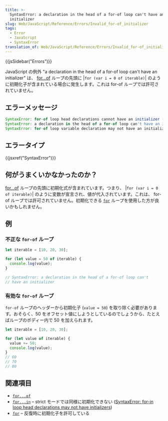 ```yaml
---
title: >-
  SyntaxError: a declaration in the head of a for-of loop can't have an
  initializer
slug: Web/JavaScript/Reference/Errors/Invalid_for-of_initializer
tags:
  - Error
  - JavaScript
  - SyntaxError
translation_of: Web/JavaScript/Reference/Errors/Invalid_for-of_initializer
---
```

{{jsSidebar("Errors")}}

JavaScript の例外 "a declaration in the head of a for-of loop can't have an initializer" は、 [for...of](/ja/docs/Web/JavaScript/Reference/Statements/for...of) ループの先頭に |`for (var i = 0 of iterable)`| のように初期化子が含まれている場合に発生します。これは for-of ループでは許可されていません。

## エラーメッセージ

```js
SyntaxError: for-of loop head declarations cannot have an initializer (Edge)
SyntaxError: a declaration in the head of a for-of loop can't have an initializer (Firefox)
SyntaxError: for-of loop variable declaration may not have an initializer. (Chrome)
```

## エラータイプ

{{jsxref("SyntaxError")}}

## 何がうまくいかなかったのか？

[for...of](/ja/docs/Web/JavaScript/Reference/Statements/for...of) ループの先頭に初期化式が含まれています。つまり、 |`for (var i = 0 of iterable)`| のように変数が宣言され、値が代入されています。これは、 for-of ループでは許可されていません。初期化できる [`for`](/ja/docs/Web/JavaScript/Reference/Statements/for) ループを使用した方が良いかもしれません。

## 例

### 不正な `for-of` ループ

```js example-bad
let iterable = [10, 20, 30];

for (let value = 50 of iterable) {
  console.log(value);
}

// SyntaxError: a declaration in the head of a for-of loop can't
// have an initializer
```

### 有効な `for-of` ループ

`for-of` ループのヘッダーから初期化子 (`value = 50`) を取り除く必要があります。おそらく、50 をオフセット値にしようとしているのでしょうから、たとえばループのボディー内で 50 を加えられます。

```js example-good
let iterable = [10, 20, 30];

for (let value of iterable) {
  value += 50;
  console.log(value);
}
// 60
// 70
// 80
```

## 関連項目

- [`for...of`](/ja/docs/Web/JavaScript/Reference/Statements/for...of)
- [`for...in`](/ja/docs/Web/JavaScript/Reference/Statements/for...in) – strict モードでは同様に初期化できない ([SyntaxError: for-in loop head declarations may not have initializers](/ja/docs/Web/JavaScript/Reference/Errors/Invalid_for-in_initializer))
- [`for`](/ja/docs/Web/JavaScript/Reference/Statements/for) – 反復時に初期化子を許可している
